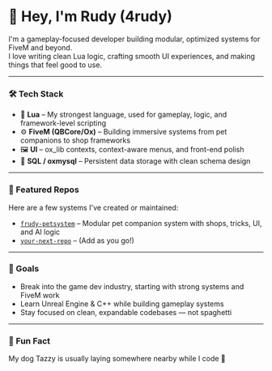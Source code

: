 # 👋 Hey, I'm Rudy (4rudy)

I'm a gameplay-focused developer building modular, optimized systems for FiveM and beyond.  
I love writing clean Lua logic, crafting smooth UI experiences, and making things that feel good to use.

---

### 🛠️ Tech Stack

- 🧠 **Lua** – My strongest language, used for gameplay, logic, and framework-level scripting
- ⚙️ **FiveM (QBCore/Ox)** – Building immersive systems from pet companions to shop frameworks
- 🖼️ **UI** – ox_lib contexts, context-aware menus, and front-end polish
- 💾 **SQL / oxmysql** – Persistent data storage with clean schema design

---

### 📌 Featured Repos

Here are a few systems I've created or maintained:

- [`frudy-petsystem`](https://github.com/4rudy/frudy-petsystem) – Modular pet companion system with shops, tricks, UI, and AI logic
- [`your-next-repo`](#) – (Add as you go!)

---

### 🎯 Goals

- Break into the game dev industry, starting with strong systems and FiveM work
- Learn Unreal Engine & C++ while building gameplay systems
- Stay focused on clean, expandable codebases — not spaghetti

---

### 🐾 Fun Fact

My dog Tazzy is usually laying somewhere nearby while I code 🐶
